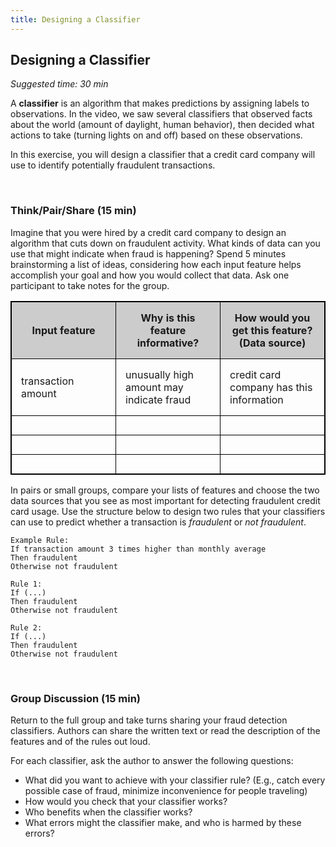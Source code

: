 ```yaml
---
title: Designing a Classifier
---
```


## Designing a Classifier
_Suggested time: 30 min_

A **classifier** is an algorithm that makes predictions by assigning labels to observations. In the video, we saw several classifiers that observed facts about the world (amount of daylight, human behavior), then decided what actions to take (turning lights on and off) based on these observations. 

In this exercise, you will design a classifier that a credit card company will use to identify potentially fraudulent transactions. 

<br>

### Think/Pair/Share (15 min)

Imagine that you were hired by a credit card company to design an algorithm that cuts down on fraudulent activity. What kinds of data can you use that might indicate when fraud is happening? Spend 5 minutes brainstorming a list of ideas, considering how each input feature helps accomplish your goal and how you would collect that data. Ask one participant to take notes for the group.

<style>
#classifers { width:100%; border: 1px solid black; border-collapse: collapse; }
#classifers th, #classifers td { border: 1px solid black; border-collapse: collapse; padding: 15px; width:33%;}
#classifers th { background-color: #CCCCCC; }
</style>

<table id="classifers">
  <tr>
    <th>Input feature</th>
    <th>Why is this feature informative?</th> 
    <th>How would you get this feature? (Data source)</th>
  </tr>
  <tr>
    <td>transaction amount</td>
    <td>unusually high amount may indicate fraud</td>
    <td>credit card company has this information</td>
  </tr>
  <tr>
    <td></td>
    <td></td>
    <td></td>
  </tr>
  <tr>
    <td></td>
    <td></td>
    <td></td>
  </tr>
  <tr>
    <td></td>
    <td></td>
    <td></td>
  </tr>
</table>


In pairs or small groups, compare your lists of features and choose the two data sources that you see as most important for detecting fraudulent credit card usage. Use the structure below to design two rules that your classifiers can use to predict whether a transaction is *fraudulent* or *not fraudulent*.

```
Example Rule:
If transaction amount 3 times higher than monthly average 
Then fraudulent
Otherwise not fraudulent

Rule 1:  
If (...)
Then fraudulent
Otherwise not fraudulent

Rule 2:  
If (...)
Then fraudulent
Otherwise not fraudulent
```

<br>

### Group Discussion (15 min)

Return to the full group and take turns sharing your fraud detection classifiers. Authors can share the written text or read the description of the features and of the rules out loud. 

For each classifier, ask the author to answer the following questions:
* What did you want to achieve with your classifier rule? (E.g., catch every possible case of fraud, minimize inconvenience for people traveling)
* How would you check that your classifier works?
* Who benefits when the classifier works?
* What errors might the classifier make, and who is harmed by these errors?
